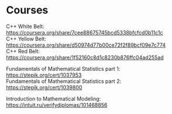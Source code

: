 # Courses
C++ White Belt: https://coursera.org/share/7cee88675745bcd5338bfcfcd0b11c1c  
C++ Yellow Belt: https://coursera.org/share/d50974d77b00ce72f2f89bcf09e7c774  
C++ Red Belt: https://coursera.org/share/1f52160c8d1c8230b876ffc04ad255ad  

Fundamentals of Mathematical Statistics part 1: https://stepik.org/cert/1037953  
Fundamentals of Mathematical Statistics part 2: https://stepik.org/cert/1039800  


Introduction to Mathematical Modeling: https://intuit.ru/verifydiplomas/101468856  

